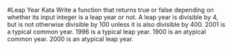 #Leap Year Kata
Write a function that returns true or false depending on whether its input integer is a leap year or not.
A leap year is divisible by 4, but is not otherwise divisible by 100 unless it is also divisible by 400.
2001 is a typical common year.
1996 is a typical leap year.
1900 is an atypical common year.
2000 is an atypical leap year.
